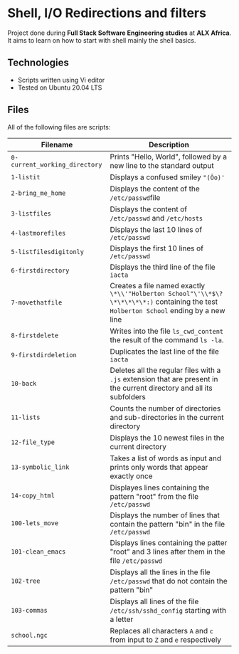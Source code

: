 # Shell, I/O Redirections and filters

Project done during **Full Stack Software Engineering studies** at **ALX Africa**. It aims to learn on how to start with shell mainly the shell basics.

## Technologies
* Scripts written using Vi editor
* Tested on Ubuntu 20.04 LTS

## Files
All of the following files are scripts:

| Filename | Description |
| -------- | ----------- |
| `0-current_working_directory` | Prints "Hello, World", followed by a new line to the standard output |
| `1-listit` | Displays a confused smiley `"(Ôo)'` |
| `2-bring_me_home` | Displays the content of the `/etc/passwd`file |
| `3-listfiles` | Displays the content of `/etc/passwd` and `/etc/hosts` |
| `4-lastmorefiles` | Displays the last 10 lines of `/etc/passwd` |
| `5-listfilesdigitonly` | Displays the first 10 lines of `/etc/passwd` |
| `6-firstdirectory` | Displays the third line of the file `iacta` |
| `7-movethatfile` | Creates a file named exactly `\*\\'"Holberton School"\'\\*$\?\*\*\*\*\*:)` containing the test `Holberton School` ending by a new line |
| `8-firstdelete` | Writes into the file `ls_cwd_content` the result of the command `ls -la`. |
| `9-firstdirdeletion` | Duplicates the last line of the file `iacta` |
| `10-back` | Deletes all the regular files with a `.js` extension that are present in the current directory and all its subfolders |
| `11-lists` | Counts the number of directories and sub-directories in the current directory |
| `12-file_type` | Displays the 10 newest files in the current directory |
| `13-symbolic_link` | Takes a list of words as input and prints only words that appear exactly once |
| `14-copy_html` | Displayes lines containing the pattern "root" from the file `/etc/passwd` |
| `100-lets_move` | Displays the number of lines that contain the pattern "bin" in the file `/etc/passwd` |
| `101-clean_emacs` | Displays lines containing the patter "root" and 3 lines after them in the file `/etc/passwd` |
| `102-tree` | Displays all the lines in the file `/etc/passwd` that do not contain the pattern "bin" |
| `103-commas` | Displays all lines of the file `/etc/ssh/sshd_config` starting with a letter |
| `school.ngc` | Replaces all characters `A` and `c` from input to `Z` and `e` respectively |

